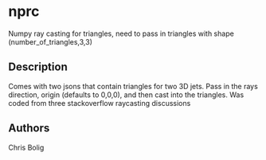 # nprc

Numpy ray casting for triangles, need to pass in triangles with shape (number_of_triangles,3,3)

## Description

Comes with two jsons that contain triangles for two 3D jets. Pass in the rays direction, origin (defaults to 0,0,0), and then cast into the triangles.
Was coded from three stackoverflow raycasting discussions

## Authors

Chris Bolig
